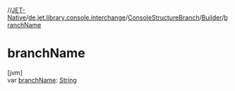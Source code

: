 //[JET-Native](../../../../index.md)/[de.jet.library.console.interchange](../../index.md)/[ConsoleStructureBranch](../index.md)/[Builder](index.md)/[branchName](branch-name.md)

# branchName

[jvm]\
var [branchName](branch-name.md): [String](https://kotlinlang.org/api/latest/jvm/stdlib/kotlin/-string/index.html)
